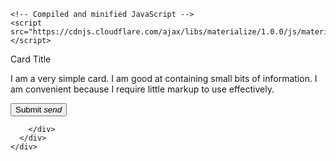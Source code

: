 <!doctype html>
<html lang="en">
  <head>
    <meta charset="utf-8">
    <meta name="viewport" content="width=device-width, initial-scale=1">
    <meta name="description" content="">
    <meta name="author" content="Mark Otto, Jacob Thornton, and Bootstrap contributors">
    <meta name="generator" content="Hugo 0.104.2">
    <title>Pricing example · Bootstrap v5.2</title>

  <link rel="stylesheet" href="https://cdnjs.cloudflare.com/ajax/libs/materialize/1.0.0/css/materialize.min.css"> </script>
  <link href="https://fonts.googleapis.com/icon?family=Material+Icons" rel="stylesheet">

    <!-- Compiled and minified JavaScript -->
    <script src="https://cdnjs.cloudflare.com/ajax/libs/materialize/1.0.0/js/materialize.min.js"></script>
            
    
    
  </head>
  <body>
  
    
  <div class="row">
    <div class="col s12 m12">
      <div class="card">
        <div class="card-content">
          <div class="  form">
          <span class="card-title">Card Title</span>
          <p>I am a very simple card. I am good at containing small bits of information.
          I am convenient because I require little markup to use effectively.</p>
          </div>
        </div>
        <div class="card-action">
          <a href="https://wa.me/9861009613" target="_blank">
  <button class="btn waves-effect waves-light  center-align " type="submit" name="action">Submit
    <i class="material-icons right">send</i>
  </button> </a>
         
        </div>
      </div>
    </div>
  </div>
           
  </body>
</html>
